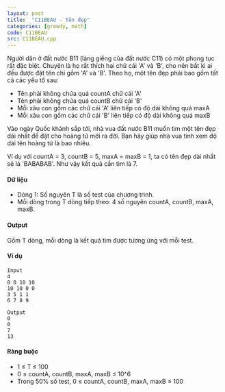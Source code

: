 ```yaml
---
layout: post
title:  "C11BEAU - Tên đẹp"
categories: [greedy, math]
code: C11BEAU
src: C11BEAU.cpp
---
```



Người dân ở đất nước B11 (láng giềng của đất nước C11) có một phong tục rất đặc biệt. Chuyện là họ rất thích hai chữ cái 'A' và 'B', cho nên bất kì ai đều được đặt tên chỉ gồm 'A' và 'B'. Theo họ, một tên đẹp phải bao gồm tất cả các yếu tố sau:

*   Tên phải không chứa quá countA chữ cái 'A'
*   Tên phải không chứa quá countB chữ cái 'B'
*   Mỗi xâu con gồm các chữ cái 'A' liên tiếp có độ dài không quá maxA
*   Mỗi xâu con gồm các chữ cái 'B' liên tiếp có độ dài không quá maxB

Vào ngày Quốc khánh sắp tới, nhà vua đất nước B11 muốn tìm một tên đẹp dài nhất để đặt cho hoàng tử mới ra đời. Bạn hãy giúp nhà vua tính xem độ dài tên hoàng tử là bao nhiêu.

Ví dụ với countA = 3, countB = 5, maxA = maxB = 1, ta có tên đẹp dài nhất sẽ là 'BABABAB'. Như vậy kết quả cần tìm là 7.

#### Dữ liệu

*   Dòng 1: Số nguyên T là số test của chương trình.
*   Mỗi dòng trong T dòng tiếp theo: 4 số nguyên countA, countB, maxA, maxB.

#### Output

Gồm T dòng, mỗi dòng là kết quả tìm được tương ứng với mỗi test.

#### Ví dụ

```
Input
4  
0 0 10 10  
10 10 0 0  
3 5 1 1  
6 7 8 9 
```

```
Output
0  
0  
7  
13 
```

#### Ràng buộc

*   1 ≤ T ≤ 100
*   0 ≤ countA, countB, maxA, maxB ≤ 10^6
*   Trong 50% số test, 0 ≤ countA, countB, maxA, maxB ≤ 100

<!--more-->


